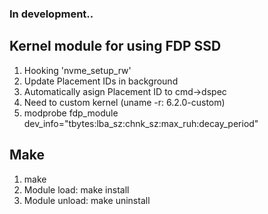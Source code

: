 ### In development..  
## Kernel module for using FDP SSD 

1. Hooking 'nvme_setup_rw'
2. Update Placement IDs in background
3. Automatically asign Placement ID to cmd->dspec
4. Need to custom kernel (uname -r: 6.2.0-custom)
5. modprobe fdp_module dev_info="tbytes:lba_sz:chnk_sz:max_ruh:decay_period"


## Make
1. make
2. Module load: make install
3. Module unload: make uninstall
